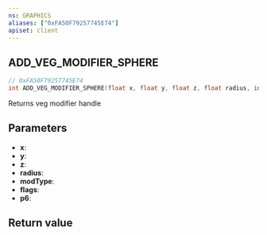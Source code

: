 ```yaml
---
ns: GRAPHICS
aliases: ["0xFA50F79257745E74"]
apiset: client
---
```

## ADD_VEG_MODIFIER_SPHERE

```c
// 0xFA50F79257745E74
int ADD_VEG_MODIFIER_SPHERE(float x, float y, float z, float radius, int modType, int flags, int p6);
```

Returns veg modifier handle

## Parameters
* **x**:
* **y**:
* **z**:
* **radius**:
* **modType**:
* **flags**:
* **p6**:

## Return value